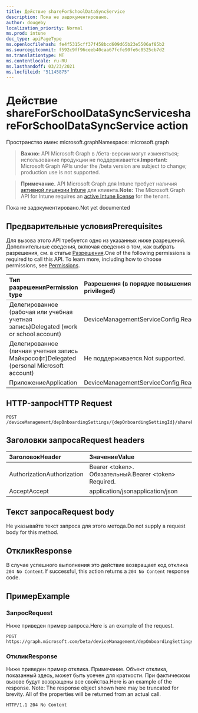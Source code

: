 ```yaml
---
title: Действие shareForSchoolDataSyncService
description: Пока не задокументировано.
author: dougeby
localization_priority: Normal
ms.prod: intune
doc_type: apiPageType
ms.openlocfilehash: fe4f5315cff37f458bcd609d65b23e5506af85b2
ms.sourcegitcommit: f592c9ff96ceeb40caa67fcfe90fe6c8525cb7d2
ms.translationtype: MT
ms.contentlocale: ru-RU
ms.lasthandoff: 03/23/2021
ms.locfileid: "51145875"
---
```

# <a name="shareforschooldatasyncservice-action"></a><span data-ttu-id="b98b2-103">Действие shareForSchoolDataSyncService</span><span class="sxs-lookup"><span data-stu-id="b98b2-103">shareForSchoolDataSyncService action</span></span>

<span data-ttu-id="b98b2-104">Пространство имен: microsoft.graph</span><span class="sxs-lookup"><span data-stu-id="b98b2-104">Namespace: microsoft.graph</span></span>

> <span data-ttu-id="b98b2-105">**Важно:** API Microsoft Graph в /бета-версии могут изменяться; использование продукции не поддерживается.</span><span class="sxs-lookup"><span data-stu-id="b98b2-105">**Important:** Microsoft Graph APIs under the /beta version are subject to change; production use is not supported.</span></span>

> <span data-ttu-id="b98b2-106">**Примечание.** API Microsoft Graph для Intune требует наличия [активной лицензии Intune](https://go.microsoft.com/fwlink/?linkid=839381) для клиента.</span><span class="sxs-lookup"><span data-stu-id="b98b2-106">**Note:** The Microsoft Graph API for Intune requires an [active Intune license](https://go.microsoft.com/fwlink/?linkid=839381) for the tenant.</span></span>

<span data-ttu-id="b98b2-107">Пока не задокументировано.</span><span class="sxs-lookup"><span data-stu-id="b98b2-107">Not yet documented</span></span>

## <a name="prerequisites"></a><span data-ttu-id="b98b2-108">Предварительные условия</span><span class="sxs-lookup"><span data-stu-id="b98b2-108">Prerequisites</span></span>
<span data-ttu-id="b98b2-p101">Для вызова этого API требуется одно из указанных ниже разрешений. Дополнительные сведения, включая сведения о том, как выбрать разрешения, см. в статье [Разрешения](/graph/permissions-reference).</span><span class="sxs-lookup"><span data-stu-id="b98b2-p101">One of the following permissions is required to call this API. To learn more, including how to choose permissions, see [Permissions](/graph/permissions-reference).</span></span>

|<span data-ttu-id="b98b2-111">Тип разрешения</span><span class="sxs-lookup"><span data-stu-id="b98b2-111">Permission type</span></span>|<span data-ttu-id="b98b2-112">Разрешения (в порядке повышения привилегий)</span><span class="sxs-lookup"><span data-stu-id="b98b2-112">Permissions (from least to most privileged)</span></span>|
|:---|:---|
|<span data-ttu-id="b98b2-113">Делегированное (рабочая или учебная учетная запись)</span><span class="sxs-lookup"><span data-stu-id="b98b2-113">Delegated (work or school account)</span></span>|<span data-ttu-id="b98b2-114">DeviceManagementServiceConfig.ReadWrite.All</span><span class="sxs-lookup"><span data-stu-id="b98b2-114">DeviceManagementServiceConfig.ReadWrite.All</span></span>|
|<span data-ttu-id="b98b2-115">Делегированное (личная учетная запись Майкрософт)</span><span class="sxs-lookup"><span data-stu-id="b98b2-115">Delegated (personal Microsoft account)</span></span>|<span data-ttu-id="b98b2-116">Не поддерживается.</span><span class="sxs-lookup"><span data-stu-id="b98b2-116">Not supported.</span></span>|
|<span data-ttu-id="b98b2-117">Приложение</span><span class="sxs-lookup"><span data-stu-id="b98b2-117">Application</span></span>|<span data-ttu-id="b98b2-118">DeviceManagementServiceConfig.ReadWrite.All</span><span class="sxs-lookup"><span data-stu-id="b98b2-118">DeviceManagementServiceConfig.ReadWrite.All</span></span>|

## <a name="http-request"></a><span data-ttu-id="b98b2-119">HTTP-запрос</span><span class="sxs-lookup"><span data-stu-id="b98b2-119">HTTP Request</span></span>
<!-- {
  "blockType": "ignored"
}
-->
``` http
POST /deviceManagement/depOnboardingSettings/{depOnboardingSettingId}/shareForSchoolDataSyncService
```

## <a name="request-headers"></a><span data-ttu-id="b98b2-120">Заголовки запроса</span><span class="sxs-lookup"><span data-stu-id="b98b2-120">Request headers</span></span>
|<span data-ttu-id="b98b2-121">Заголовок</span><span class="sxs-lookup"><span data-stu-id="b98b2-121">Header</span></span>|<span data-ttu-id="b98b2-122">Значение</span><span class="sxs-lookup"><span data-stu-id="b98b2-122">Value</span></span>|
|:---|:---|
|<span data-ttu-id="b98b2-123">Authorization</span><span class="sxs-lookup"><span data-stu-id="b98b2-123">Authorization</span></span>|<span data-ttu-id="b98b2-124">Bearer &lt;token&gt;. Обязательный.</span><span class="sxs-lookup"><span data-stu-id="b98b2-124">Bearer &lt;token&gt; Required.</span></span>|
|<span data-ttu-id="b98b2-125">Accept</span><span class="sxs-lookup"><span data-stu-id="b98b2-125">Accept</span></span>|<span data-ttu-id="b98b2-126">application/json</span><span class="sxs-lookup"><span data-stu-id="b98b2-126">application/json</span></span>|

## <a name="request-body"></a><span data-ttu-id="b98b2-127">Текст запроса</span><span class="sxs-lookup"><span data-stu-id="b98b2-127">Request body</span></span>
<span data-ttu-id="b98b2-128">Не указывайте текст запроса для этого метода.</span><span class="sxs-lookup"><span data-stu-id="b98b2-128">Do not supply a request body for this method.</span></span>

## <a name="response"></a><span data-ttu-id="b98b2-129">Отклик</span><span class="sxs-lookup"><span data-stu-id="b98b2-129">Response</span></span>
<span data-ttu-id="b98b2-130">В случае успешного выполнения это действие возвращает код отклика `204 No Content`.</span><span class="sxs-lookup"><span data-stu-id="b98b2-130">If successful, this action returns a `204 No Content` response code.</span></span>

## <a name="example"></a><span data-ttu-id="b98b2-131">Пример</span><span class="sxs-lookup"><span data-stu-id="b98b2-131">Example</span></span>

### <a name="request"></a><span data-ttu-id="b98b2-132">Запрос</span><span class="sxs-lookup"><span data-stu-id="b98b2-132">Request</span></span>
<span data-ttu-id="b98b2-133">Ниже приведен пример запроса.</span><span class="sxs-lookup"><span data-stu-id="b98b2-133">Here is an example of the request.</span></span>
``` http
POST https://graph.microsoft.com/beta/deviceManagement/depOnboardingSettings/{depOnboardingSettingId}/shareForSchoolDataSyncService
```

### <a name="response"></a><span data-ttu-id="b98b2-134">Отклик</span><span class="sxs-lookup"><span data-stu-id="b98b2-134">Response</span></span>
<span data-ttu-id="b98b2-p102">Ниже приведен пример отклика. Примечание. Объект отклика, показанный здесь, может быть усечен для краткости. При фактическом вызове будут возвращены все свойства.</span><span class="sxs-lookup"><span data-stu-id="b98b2-p102">Here is an example of the response. Note: The response object shown here may be truncated for brevity. All of the properties will be returned from an actual call.</span></span>
``` http
HTTP/1.1 204 No Content
```




